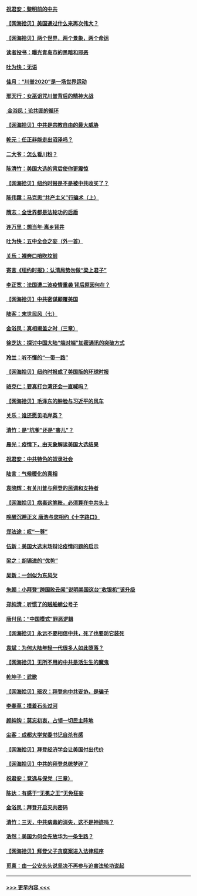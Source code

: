 #### [祝君安：黎明前的中共](../pages/nsc993/n12524071.md?t=11042351) 
#### [【网海拾贝】美国通过什么来再次伟大？](../pages/nsc993/n12523844.md?t=11042351) 
#### [【网海拾贝】两个世界，两个景象，两个命运](../pages/nsc993/n12521419.md?t=11042351) 
#### [读者投书：曝光青岛市的黑暗和邪恶](../pages/nsc993/n12520988.md?t=11042351) 
#### [吐为快：无语](../pages/nsc993/n12518588.md?t=11042351) 
#### [佳月：“川普2020”是一场世界运动](../pages/nsc993/n12518581.md?t=11042351) 
#### [邢天行：女巫诅咒川普背后的精神大战](../pages/nsc993/n12517257.md?t=11042351) 
#### [ 金浴凤：论共匪的循环](../pages/nsc993/n12517133.md?t=11042351) 
#### [【网海拾贝】中共是宗教自由的最大威胁](../pages/nsc993/n12516879.md?t=11042351) 
#### [乾元：任正非能走出沼泽吗？](../pages/nsc993/n12515831.md?t=11042351) 
#### [二大爷：怎么看川粉？](../pages/nsc993/n12515820.md?t=11042351) 
#### [陈清竹：美国大选的背后使你更震惊](../pages/nsc993/n12515589.md?t=11042351) 
#### [【网海拾贝】纽约时报是不是被中共收买了？](../pages/nsc993/n12515122.md?t=11042351) 
#### [陈伟霆：马克思“共产主义”行骗术（上）](../pages/nsc993/n12510217.md?t=11042351) 
#### [隋志：全世界都是法轮功的后盾](../pages/nsc993/n12510636.md?t=11042351) 
#### [连万里：想当年‧离乡背井](../pages/nsc993/n12510623.md?t=11042351) 
#### [吐为快：五中全会之妄（外一首）](../pages/nsc993/n12510470.md?t=11042351) 
#### [关乐：裸奔口哨吹坟前](../pages/nsc993/n12510403.md?t=11042351) 
#### [寄言《纽约时报》：认清局势勿做“梁上君子”](../pages/nsc993/n12510042.md?t=11042351) 
#### [李正宽：法国遭二波疫情重袭 背后原因何在？](../pages/nsc993/n12509971.md?t=11042351) 
#### [【网海拾贝】中共密谋颠覆美国](../pages/nsc993/n12509816.md?t=11042351) 
#### [陆客：末世民风（七）](../pages/nsc993/n12507822.md?t=11042351) 
#### [金浴凤：真相揭盖之时（三章）](../pages/nsc993/n12507804.md?t=11042351) 
#### [徐芝达：探讨中国大陆“端对端”加密通讯的突破方式](../pages/nsc993/n12507682.md?t=11042351) 
#### [玲兰：听不懂的“一带一路”](../pages/nsc993/n12507669.md?t=11042351) 
#### [【网海拾贝】纽约时报成了美国版的环球时报](../pages/nsc993/n12507053.md?t=11042351) 
#### [骆克仁：要真打台湾还会一直喊吗？](../pages/nsc993/n12506843.md?t=11042351) 
#### [【网海拾贝】毛泽东的肿脸与习近平的风车](../pages/nsc993/n12504537.md?t=11042351) 
#### [关乐：谁还愿见毛岸英？](../pages/nsc993/n12503866.md?t=11042351) 
#### [清竹：是“坑爹”还是“害儿”？](../pages/nsc993/n12503034.md?t=11042351) 
#### [晨光：疫情下，由天象解读美国大选结果](../pages/nsc993/n12502536.md?t=11042351) 
#### [祝君安：中共特色的奴隶社会](../pages/nsc993/n12501529.md?t=11042351) 
#### [陆言：气候暖化的真相](../pages/nsc993/n12501183.md?t=11042351) 
#### [袁晓辉：有关川普与拜登的民调和支持者](../pages/nsc993/n12500433.md?t=11042351) 
#### [【网海拾贝】病毒这笔账，必须算在中共头上](../pages/nsc993/n12500320.md?t=11042351) 
#### [唤醒沉睡正义 唐浩与您相约《十字路口》](../pages/nsc993/n12497980.md?t=11042351) 
#### [郑法途：叹“一尊”](../pages/nsc993/n12498837.md?t=11042351) 
#### [伍新：美国大选末场辩论疫情问题的启示](../pages/nsc993/n12498829.md?t=11042351) 
#### [梁之：胡锡进的“优势”](../pages/nsc993/n12498780.md?t=11042351) 
#### [吴新：一剑似为东风欠](../pages/nsc993/n12498772.md?t=11042351) 
#### [朱颜：小拜登“跨国败丑闻”说明美国这台“收银机”该升级](../pages/nsc993/n12498731.md?t=11042351) 
#### [郑纯清：听惯了的贼船艄公号子](../pages/nsc993/n12498721.md?t=11042351) 
#### [唐付民：“中国模式”罪恶逻辑](../pages/nsc993/n12498310.md?t=11042351) 
#### [【网海拾贝】永远不要相信中共，死了也要防它装死](../pages/nsc993/n12498162.md?t=11042351) 
#### [袁斌：为何大陆年轻一代很多人如此堕落？](../pages/nsc993/n12495696.md?t=11042351) 
#### [【网海拾贝】无所不用的中共是活生生的魔鬼](../pages/nsc993/n12495621.md?t=11042351) 
#### [乾坤子：武歌](../pages/nsc993/n12493391.md?t=11042351) 
#### [【网海拾贝】班农：拜登向中共妥协，是骗子](../pages/nsc993/n12492877.md?t=11042351) 
#### [李春草：摸着石头过河](../pages/nsc993/n12491121.md?t=11042351) 
#### [颜纯钩：莫忘初衷，占领一切民主阵地](../pages/nsc993/n12490965.md?t=11042351) 
#### [尘客：成都大学党委书记自杀有感](../pages/nsc993/n12490950.md?t=11042351) 
#### [【网海拾贝】拜登经济学会让美国付出代价](../pages/nsc993/n12489662.md?t=11042351) 
#### [【网海拾贝】中共的拜登总统梦碎了](../pages/nsc993/n12487896.md?t=11042351) 
#### [祝君安：竞选与保党（三章）](../pages/nsc993/n12487258.md?t=11042351) 
#### [陈达：有感于“无冕之王”无免狂妄](../pages/nsc993/n12485133.md?t=11042351) 
#### [金浴凤：拜登开启灭共密码](../pages/nsc993/n12485125.md?t=11042351) 
#### [清竹：三天，中共病毒的消失，这不是神迹吗？](../pages/nsc993/n12485027.md?t=11042351) 
#### [浩然：美国为何会先放华为一条生路？](../pages/nsc993/n12484997.md?t=11042351) 
#### [【网海拾贝】拜登父子贪腐案进入法律程序](../pages/nsc993/n12484957.md?t=11042351) 
#### [觅真：由一公安头头说坚决不再参与迫害法轮功说起](../pages/nsc993/n12484212.md?t=11042351) 

----
#### [ >>> 更早内容 <<< ](../indexes/nsc993-earlier.md)
